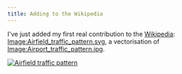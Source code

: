 ```yaml
---
title: Adding to the Wikipedia
---
```


I've just added my first real contribution to the
[Wikipedia](https://en.wikipedia.org/wiki/):
[Image:Airfield_traffic_pattern.svg](https://en.wikipedia.org/wiki/Image:Airfield_traffic_pattern.svg),
a vectorisation of
[Image:Airport_traffic_pattern.jpg](https://en.wikipedia.org/wiki/Image:Airport_traffic_pattern.jpg).

[![Airfield traffic pattern](https://farm1.static.flickr.com/101/298928549_ad0ffabe28.jpg)](https://www.flickr.com/photos/thsutton/298928549/)
